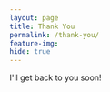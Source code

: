 ```yaml
---
layout: page
title: Thank You
permalink: /thank-you/
feature-img:
hide: true
---
```


I'll get back to you soon!